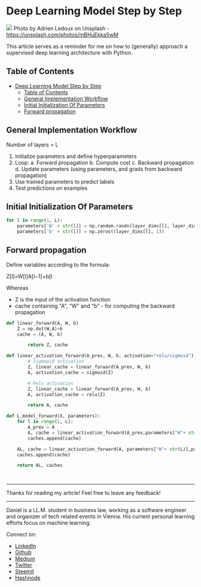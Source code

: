 # Deep Learning Model Step by Step

[<img src="https://images.unsplash.com/photo-1486848538113-ce1a4923fbc5?ixlib=rb-0.3.5&ixid=eyJhcHBfaWQiOjEyMDd9&s=57d5ed3770de4f9b039e5a3e54403ebe&auto=format&fit=crop&w=1287&q=80">](https://unsplash.com/photos/mBHuEkka5wM)
Photo by Adrien Ledoux on Unsplash - https://unsplash.com/photos/mBHuEkka5wM

This article serves as a reminder for me on how to (generally) approach a supervised deep learning architecture with Python.

## Table of Contents

- [Deep Learning Model Step by Step](#deep-learning-model-step-by-step)
	- [Table of Contents](#table-of-contents)
	- [General Implementation Workflow](#general-implementation-workflow)
	- [Initial Initialization Of Parameters](#initial-initialization-of-parameters)
	- [Forward propagation](#forward-propagation)

## General Implementation Workflow

Number of layers = L

1.  Initialize parameters and define hyperparameters
2.  Loop:
    a. Forward propagation
    b. Compute cost
    c. Backward propagation
    d. Update parameters (using parameters, and grads from backward propagation)
3.  Use trained parameters to predict labels
4.  Test predictions on examples

## Initial Initialization Of Parameters

```python
for l in range(1, L):
	parameters['W' + str(l)] = np.random.randn(layer_dims[l], layer_dims[l-1]) * 0.01
	parameters['b' + str(l)] = np.zeros((layer_dims[l], 1))
```

## Forward propagation

Define variables according to the formula:

Z[l]=W[l]A[l−1]+b[l

Whereas

- Z is the input of the activation function
- cache containing "A", "W" and "b" - for computing the backward propagation

```python
def linear_forward(A, W, b)
    Z = np.dot(W,A)+b
    cache = (A, W, b)

		return Z, cache
```

```python
def linear_activation_forward(A_prev, W, b, activation="relu/sigmoid"):
		# Sigmopid activation
		Z, linear_cache = linear_forward(A_prev, W, b)
		A, activation_cache = sigmoid(Z)

		# Relu activation
		Z, linear_cache = linear_forward(A_prev, W, b)
		A, activation_cache = relu(Z)

		return A, cache
```

```python
def L_model_forward(X, parameters):
    for l in range(1, L):
        A_prev = A
        A, cache = linear_activation_forward(A_prev,parameters["W"+ str(l)],parameters["b"+ str(l)], activation = "relu")
        caches.append(cache)

    AL, cache = linear_activation_forward(A, parameters["W"+ str(L)],parameters["b"+ str(L)], activation = "sigmoid")
    caches.append(cache)

    return AL, caches

```

```python

```

```python

```

---

Thanks for reading my article! Feel free to leave any feedback!

---

Daniel is a LL.M. student in business law, working as a software engineer and organizer of tech related events in Vienna.
His current personal learning efforts focus on machine learning.

Connect on:

- [LinkedIn](https://www.linkedin.com/in/createdd)
- [Github](https://github.com/Createdd)
- [Medium](https://medium.com/@ddcreationstudi)
- [Twitter](https://twitter.com/DDCreationStudi)
- [Steemit](https://steemit.com/@createdd)
- [Hashnode](https://hashnode.com/@DDCreationStudio)

<!-- Written by Daniel Deutsch (deudan1010@gmail.com) -->
